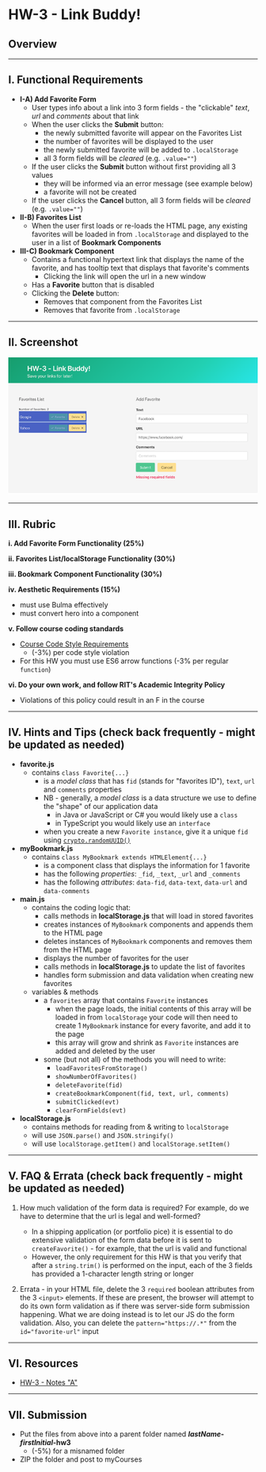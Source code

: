 # HW-3 - Link Buddy!

## Overview


<hr>

## I. Functional Requirements
- **I-A) Add Favorite Form**
  - User types info about a link into 3 form fields - the "clickable" *text*, *url* and *comments* about that link
  - When the user clicks the **Submit** button:
    - the newly submitted favorite will appear on the Favorites List 
    - the number of favorites will be displayed to the user
    - the newly submitted favorite will be added to `.localStorage`
    - all 3 form fields will be *cleared* (e.g. `.value=""`)
  - If the user clicks the **Submit** button without first providing all 3 values
    - they will be informed via an error message (see example below)
    - a favorite will not be created
  - If the user clicks the **Cancel** button, all 3 form fields will be *cleared* (e.g. `.value=""`)
- **II-B) Favorites List**
  - When the user first loads or re-loads the HTML page, any existing favorites will be loaded in from `.localStorage` and displayed to the user in a list of **Bookmark Components**
- **III-C) Bookmark Component**
  - Contains a functional hypertext link that displays the name of the favorite, and has tooltip text that displays that favorite's comments
    - Clicking the link will open the url in a new window
  - Has a **Favorite** button that is disabled
  - Clicking the **Delete** button:
    - Removes that component from the Favorites List
    - Removes that favorite from `.localStorage`


<hr>

## II. Screenshot

![screenshot](_images/HW-3A.png)

<hr>

## III. Rubric

**i. Add Favorite Form Functionality (25%)**

**ii. Favorites List/localStorage Functionality (30%)**

**iii. Bookmark Component Functionality (30%)**

**iv. Aesthetic Requirements (15%)**
  - must use Bulma effectively
  - must convert hero into a component
 
**v. Follow course coding standards**
  - [Course Code Style Requirements](../notes/code-style-required-330.md)
    - (-3%) per code style violation
  - For this HW you must use ES6 arrow functions (-3% per regular `function`)

**vi. Do your own work, and follow RIT's Academic Integrity Policy**
  - Violations of this policy could result in an F in the course
  
<hr>

<a id="hints"></a>

## IV. Hints and Tips (check back frequently - might be updated as needed)
- **favorite.js**
  - contains `class Favorite{...}` 
    - is a *model class* that has `fid` (stands for "favorites ID"), `text`, `url` and `comments` properties
    - NB - generally, a *model class* is a data structure we use to define the "shape" of our application data
      - in Java or JavaScript or C# you would likely use a `class`
      - in TypeScript you would likely use an `interface`
    - when you create a new `Favorite instance`, give it a unique `fid` using [`crypto.randomUUID()`](https://developer.mozilla.org/en-US/docs/Web/API/Crypto/randomUUID)
- **myBookmark.js**
  - contains `class MyBookmark extends HTMLElement{...}`
    - is a component class that displays the information for 1 favorite
    - has the following *properties*: `_fid`, `_text`, `_url` and `_comments`
    - has the following *attributes*: `data-fid`, `data-text`, `data-url` and `data-comments` 
- **main.js**
  - contains the coding logic that:
    - calls methods in **localStorage.js** that will load in stored favorites
    - creates instances of `MyBookmark` components and appends them to the HTML page
    - deletes instances of `MyBookmark` components and removes them from the HTML page
    - displays the number of favorites for the user
    - calls methods in **localStorage.js** to update the list of favorites
    - handles form submission and data validation when creating new favorites
  - variables & methods
    - a `favorites` array that contains `Favorite` instances
      - when the page loads, the initial contents of this array will be loaded in from `localStorage`
        your code will then need to create 1 `MyBookmark` instance for every favorite, and add it to the page
      - this array will grow and shrink as `Favorite` instances are added and deleted by the user
    - some (but not all) of the methods you will need to write:
      - `loadFavoritesFromStorage()`
      - `showNumberOfFavorites()`
      - `deleteFavorite(fid)`
      - `createBookmarkComponent(fid, text, url, comments)`
      - `submitClicked(evt)`
      - `clearFormFields(evt)`
- **localStorage.js**
  - contains methods for reading from & writing to `localStorage`
  - will use `JSON.parse()` and `JSON.stringify()`
  - will use `localStorage.getItem()` and `localStorage.setItem()`

<hr>

## V. FAQ & Errata (check back frequently - might be updated as needed)

1) How much validation of the form data is required? For example, do we have to determine that the url is legal and well-formed? 

    - In a shipping application (or portfolio pice) it is essential to do extensive validation of the form data before it is sent to `createFavorite()` - for example, that the url is valid and functional
    - However, the only requirement for this HW is that you verify that after a `string.trim()` is performed on the input, each of the 3 fields has provided a 1-character length string or longer
 
 
2) Errata - in your HTML file, delete the 3 `required` boolean attributes from the 3 `<input>` elements. If these are present, the browser will attempt to do its own form validation as if there was server-side form submission happening. What we are doing instead is to let our JS do the form validation. Also, you can delete the `pattern="https://.*"` from the `id="favorite-url"` input

<hr>

## VI. Resources

- [HW-3 - Notes "A"](hw-3-notes-A.md)

<hr>

## VII. Submission

- Put the files from above into a parent folder named ***lastName*-*firstInitial*-hw3**
  - (-5%) for a misnamed folder
- ZIP the folder and post to myCourses

<!--
## XX. Rubric

- **I. Refactor the code to our course coding standards**
  - (-2%) per code style violation
- **II. User Experience Requirements - 35%**
- **III. Code Requirements - 35%** 
- **IV. App Data requirements - 15%**
- **V. Aesthetic Requirements - 0%-15%**
- **VI. Documentation Requirements**
  - (-10%) if not done
- ***Starting point is NOT PE-06 Audio Visulizer - (-100%)***

<hr>

## IX. Submission

- Put the files from above into a parent folder named ***lastName*-*firstInitial*-hw3**
  - (-5%) for a misnamed folder
- ZIP the folder and post to myCourses

-->



